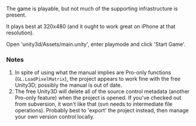 The game is playable, but not much of the supporting infrastructure is present.

It plays best at 320x480 (and it ought to work great on iPhone at that resolution).

Open 'unity3d/Assets/main.unity', enter playmode and click 'Start Game'.

### Notes ###
  1. In spite of using what the manual implies are Pro-only functions (`GL.LoadPixelMatrix`), the project appears to work fine with the free Unity3D; possibly the manual is out of date.
  1. The free Unity3D will delete all of the source control metadata (another Pro-only feature) when the project is opened. If you've checked out from subversion, it won't like that (svn needs to intermediate file operations). Probably best to 'export' the project instead, then manage your own version control locally.